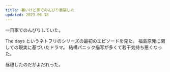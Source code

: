 ```yaml
---
title: 暑いけど家でのんびり昼寝した
updated: 2023-06-18
---
```


一日家でのんびりしていた。

The days というネトフリのシリーズの最初のエピソードを見た。
福島原発に関しての現実に基づいたドラマ。
結構パニック描写が多くて若干気持ち悪くなった。

昼寝したのだがよだれった。
